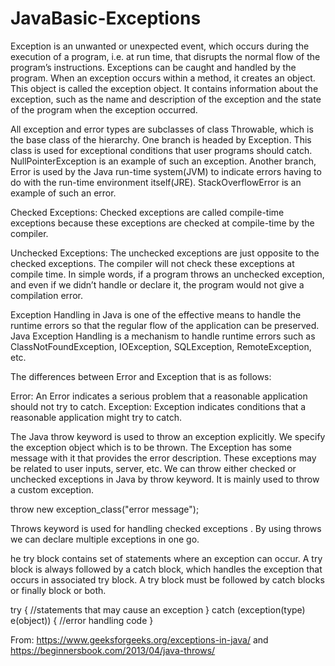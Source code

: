 # JavaBasic-Exceptions

Exception is an unwanted or unexpected event, which occurs during the execution of a program, i.e. at run time, that disrupts the normal flow of the program’s instructions. Exceptions can be caught and handled by the program. When an exception occurs within a method, it creates an object. This object is called the exception object. It contains information about the exception, such as the name and description of the exception and the state of the program when the exception occurred.

All exception and error types are subclasses of class Throwable, which is the base class of the hierarchy. One branch is headed by Exception. This class is used for exceptional conditions that user programs should catch. NullPointerException is an example of such an exception. Another branch, Error is used by the Java run-time system(JVM) to indicate errors having to do with the run-time environment itself(JRE). StackOverflowError is an example of such an error.

Checked Exceptions: Checked exceptions are called compile-time exceptions because these exceptions are checked at compile-time by the compiler.
 
Unchecked Exceptions: The unchecked exceptions are just opposite to the checked exceptions. The compiler will not check these exceptions at compile time. In simple words, if a program throws an unchecked exception, and even if we didn’t handle or declare it, the program would not give a compilation error.

Exception Handling in Java is one of the effective means to handle the runtime errors so that the regular flow of the application can be preserved. Java Exception Handling is a mechanism to handle runtime errors such as ClassNotFoundException, IOException, SQLException, RemoteException, etc.

The differences between Error and Exception that is as follows: 

Error: An Error indicates a serious problem that a reasonable application should not try to catch.
Exception: Exception indicates conditions that a reasonable application might try to catch.


The Java throw keyword is used to throw an exception explicitly. We specify the exception object which is to be thrown. The Exception has some message with it that provides the error description. These exceptions may be related to user inputs, server, etc. We can throw either checked or unchecked exceptions in Java by throw keyword. It is mainly used to throw a custom exception.  

throw new exception_class("error message");  

Throws keyword is used for handling checked exceptions . By using throws we can declare multiple exceptions in one go.

he try block contains set of statements where an exception can occur. A try block is always followed by a catch block, which handles the exception that occurs in associated try block. A try block must be followed by catch blocks or finally block or both.

try
{
     //statements that may cause an exception
}
catch (exception(type) e(object))‏
{
     //error handling code
}

From:
https://www.geeksforgeeks.org/exceptions-in-java/ and https://beginnersbook.com/2013/04/java-throws/
